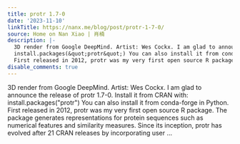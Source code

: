 ```yaml
---
title: protr 1.7-0
date: '2023-11-10'
linkTitle: https://nanx.me/blog/post/protr-1-7-0/
source: Home on Nan Xiao | 肖楠
description: |-
  3D render from Google DeepMind. Artist: Wes Cockx. I am glad to announce the release of protr 1.7-0. Install it from CRAN with:
  install.packages(&quot;protr&quot;) You can also install it from conda-forge in Python.
  First released in 2012, protr was my very first open source R package. The package generates representations for protein sequences such as numerical features and similarity measures. Since its inception, protr has evolved after 21 CRAN releases by incorporating user ...
disable_comments: true
---
```

3D render from Google DeepMind. Artist: Wes Cockx. I am glad to announce the release of protr 1.7-0. Install it from CRAN with:
install.packages(&quot;protr&quot;) You can also install it from conda-forge in Python.
First released in 2012, protr was my very first open source R package. The package generates representations for protein sequences such as numerical features and similarity measures. Since its inception, protr has evolved after 21 CRAN releases by incorporating user ...